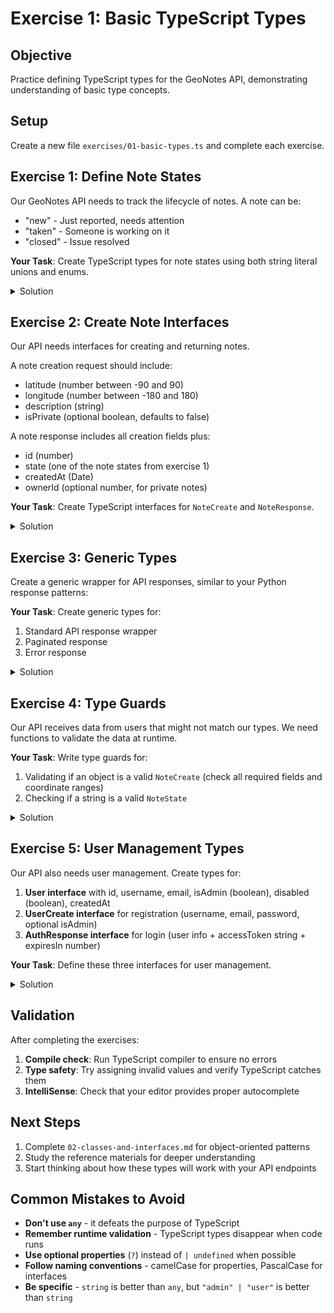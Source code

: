 # Exercise 1: Basic TypeScript Types

## Objective
Practice defining TypeScript types for the GeoNotes API, demonstrating understanding of basic type concepts.

## Setup
Create a new file `exercises/01-basic-types.ts` and complete each exercise.

## Exercise 1: Define Note States

Our GeoNotes API needs to track the lifecycle of notes. A note can be:
- "new" - Just reported, needs attention
- "taken" - Someone is working on it  
- "closed" - Issue resolved

**Your Task**: Create TypeScript types for note states using both string literal unions and enums.

<details>
<summary>Solution</summary>

```typescript
// Option 1: String literal union (preferred for simple cases)
type NoteState = "new" | "taken" | "closed";

// Option 2: Enum (good for more complex cases)
enum NoteStateEnum {
  NEW = "new",
  TAKEN = "taken",
  CLOSED = "closed"
}

// Usage examples
let currentState: NoteState = "new"; // ✅ Valid
let enumState: NoteStateEnum = NoteStateEnum.NEW; // ✅ Valid
// let invalidState: NoteState = "invalid"; // ❌ TypeScript error
```
</details>

## Exercise 2: Create Note Interfaces

Our API needs interfaces for creating and returning notes.

A note creation request should include:
- latitude (number between -90 and 90)
- longitude (number between -180 and 180)
- description (string)
- isPrivate (optional boolean, defaults to false)

A note response includes all creation fields plus:
- id (number)
- state (one of the note states from exercise 1)
- createdAt (Date)
- ownerId (optional number, for private notes)

**Your Task**: Create TypeScript interfaces for `NoteCreate` and `NoteResponse`.

<details>
<summary>Solution</summary>

```typescript
interface NoteCreate {
  latitude: number;
  longitude: number;
  description: string;
  isPrivate?: boolean; // Optional with default false
}

interface NoteResponse {
  id: number;
  latitude: number;
  longitude: number;
  description: string;
  state: NoteState;
  isPrivate: boolean;
  createdAt: Date;
  ownerId?: number; // Optional - only set for private notes
}
```
</details>

## Exercise 3: Generic Types

Create a generic wrapper for API responses, similar to your Python response patterns:

**Your Task**: Create generic types for:
1. Standard API response wrapper
2. Paginated response
3. Error response

<details>
<summary>Solution</summary>

```typescript
interface ApiResponse<T> {
  data: T;
  success: boolean;
  message?: string;
}

interface PagedResponse<T> {
  items: T[];
  total: number;
  page: number;
  pageSize: number;
  hasNext: boolean;
  hasPrevious: boolean;
}

interface ErrorResponse {
  error: string;
  details?: string[];
  code: number;
}

// Usage examples
type NotesListResponse = ApiResponse<PagedResponse<NoteResponse>>;
type SingleNoteResponse = ApiResponse<NoteResponse>;
```
</details>

## Exercise 4: Type Guards

Our API receives data from users that might not match our types. We need functions to validate the data at runtime.

**Your Task**: Write type guards for:
1. Validating if an object is a valid `NoteCreate` (check all required fields and coordinate ranges)
2. Checking if a string is a valid `NoteState`

<details>
<summary>Solution</summary>

```typescript
function isNoteCreate(obj: any): obj is NoteCreate {
  return (
    typeof obj === 'object' &&
    obj !== null &&
    typeof obj.latitude === 'number' &&
    typeof obj.longitude === 'number' &&
    typeof obj.description === 'string' &&
    (obj.isPrivate === undefined || typeof obj.isPrivate === 'boolean') &&
    obj.latitude >= -90 && obj.latitude <= 90 &&
    obj.longitude >= -180 && obj.longitude <= 180
  );
}

function isValidNoteState(value: string): value is NoteState {
  return ['new', 'taken', 'closed'].includes(value);
}

// Usage
function processNoteData(data: unknown) {
  if (isNoteCreate(data)) {
    console.log(`Creating note at ${data.latitude}, ${data.longitude}`);
    return data; // TypeScript knows this is NoteCreate
  }
  throw new Error('Invalid note data');
}
```
</details>

## Exercise 5: User Management Types

Our API also needs user management. Create types for:

1. **User interface** with id, username, email, isAdmin (boolean), disabled (boolean), createdAt
2. **UserCreate interface** for registration (username, email, password, optional isAdmin)
3. **AuthResponse interface** for login (user info + accessToken string + expiresIn number)

**Your Task**: Define these three interfaces for user management.

<details>
<summary>Solution</summary>

```typescript
interface User {
  id: number;
  username: string;
  email: string;
  isAdmin: boolean;
  disabled: boolean;
  createdAt: Date;
}

interface UserCreate {
  username: string;
  email: string;
  password: string;
  isAdmin?: boolean; // Optional - only admins can set this
}

interface AuthResponse {
  user: User;
  accessToken: string;
  expiresIn: number; // seconds until token expires
}
```
</details>

## Validation

After completing the exercises:

1. **Compile check**: Run TypeScript compiler to ensure no errors
2. **Type safety**: Try assigning invalid values and verify TypeScript catches them
3. **IntelliSense**: Check that your editor provides proper autocomplete

## Next Steps

1. Complete `02-classes-and-interfaces.md` for object-oriented patterns
2. Study the reference materials for deeper understanding
3. Start thinking about how these types will work with your API endpoints

## Common Mistakes to Avoid

- **Don't use `any`** - it defeats the purpose of TypeScript
- **Remember runtime validation** - TypeScript types disappear when code runs
- **Use optional properties** (`?`) instead of `| undefined` when possible
- **Follow naming conventions** - camelCase for properties, PascalCase for interfaces
- **Be specific** - `string` is better than `any`, but `"admin" | "user"` is better than `string`